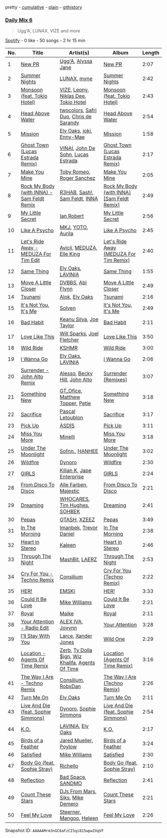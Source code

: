 pretty - [cumulative](/playlists/cumulative/37i9dQZF1E37DfB9BO9G7y.md) - [plain](/playlists/plain/37i9dQZF1E37DfB9BO9G7y) - [githistory](https://github.githistory.xyz/mdn522/spotify-playlist-archive/blob/main/playlists/plain/37i9dQZF1E37DfB9BO9G7y)

### [Daily Mix 6](https://open.spotify.com/playlist/37i9dQZF1E37DfB9BO9G7y)

> Ugg'A, LUNAX, VIZE and more

[Spotify](https://open.spotify.com/user/spotify) - 0 like - 50 songs - 2 hr 15 min

| No. | Title | Artist(s) | Album | Length |
|---|---|---|---|---|
| 1 | [New PR](https://open.spotify.com/track/2eciRmbjWPm6wlR1ysmyha) | [Ugg'A](https://open.spotify.com/artist/2eAVygHxvbYA7CtF7bv5vC), [Alyssa Jane](https://open.spotify.com/artist/22IXfQIItP8FJ1eLcKeNM9) | [New PR](https://open.spotify.com/album/3guH9Wc3C6kDmTkrx5sYXt) | 2:07 |
| 2 | [Summer Nights](https://open.spotify.com/track/03sfZuHY4SFlPaWoC5vLup) | [LUNAX](https://open.spotify.com/artist/7CLsFRcEkn0Amc9VlVOFwR), [myne](https://open.spotify.com/artist/34WPfL387QxZ5t8epiRnTL) | [Summer Nights](https://open.spotify.com/album/0fhDL3ImX8l2gI0qpIG5Ql) | 2:42 |
| 3 | [Monsoon \(feat\. Tokio Hotel\)](https://open.spotify.com/track/5KtDo0LvaAVjRXrIFrYgUF) | [VIZE](https://open.spotify.com/artist/09agIJMxCD2k87ys9Al0f0), [Leony](https://open.spotify.com/artist/2NpPlwwDVYR5dIj0F31EcC), [Niklas Dee](https://open.spotify.com/artist/1ZPGzmbFTn8GRjqTqnLiFE), [Tokio Hotel](https://open.spotify.com/artist/46aNfN89JrOQTCy97GoCHa) | [Monsoon \(feat\. Tokio Hotel\)](https://open.spotify.com/album/1vDHV4XiihKINCQhWX04O6) | 2:43 |
| 4 | [Head Above Water](https://open.spotify.com/track/1w9Mk87mUA4hhA2wJCuiB4) | [twocolors](https://open.spotify.com/artist/7ACEUD7UsmmXrnj4OLt8f9), [Safri Duo](https://open.spotify.com/artist/2UOx6w3eHpPKc3RBnNV3Rl), [Chris de Sarandy](https://open.spotify.com/artist/3xAB6KlDT1mrv1y74c3H3X) | [Head Above Water](https://open.spotify.com/album/2rfDpsXucFkMliiDm1UMhC) | 2:54 |
| 5 | [Mission](https://open.spotify.com/track/1CKCS4MlkMeFtve127XJIf) | [Ely Oaks](https://open.spotify.com/artist/2MdFJmUQf3ckA99IhFF9my), [joki](https://open.spotify.com/artist/1jk1F3dSUQFcHCfbXpuQ5D), [Enny\-Mae](https://open.spotify.com/artist/61PUjJm9JH5ck3LxD6RypE) | [Mission](https://open.spotify.com/album/5LxQ9pC8l7ZnBbrenqIrJD) | 1:58 |
| 6 | [Ghost Town \(Lucas Estrada Remix\)](https://open.spotify.com/track/0ndg56b510prqHlImqJoxG) | [VINAI](https://open.spotify.com/artist/4mrBetqy378Jf1y6NLszlx), [John De Sohn](https://open.spotify.com/artist/3TVjdmhfFoYJLgBEkkZTBm), [Lucas Estrada](https://open.spotify.com/artist/2tndYCXQneCV4jtoWRwVpz) | [Ghost Town \(Lucas Estrada Remix\)](https://open.spotify.com/album/6gSjNm6RsoLBSSFfEmqASG) | 2:17 |
| 7 | [Make You Mine](https://open.spotify.com/track/1gP0tMe6i0BlKtmYEoVp2i) | [Toby Romeo](https://open.spotify.com/artist/2XnY6NZ6rENbLMYabjkRey), [Roger Sanchez](https://open.spotify.com/artist/1HT9k1ZSUL9IczSstOAgWJ) | [Make You Mine](https://open.spotify.com/album/2DaVjOJ6DFUwGnma1WsGyB) | 2:05 |
| 8 | [Rock My Body \(with INNA\) \- Sam Feldt Remix](https://open.spotify.com/track/7iLximGIlwAFgB5J7KG7pJ) | [R3HAB](https://open.spotify.com/artist/6cEuCEZu7PAE9ZSzLLc2oQ), [Sash!](https://open.spotify.com/artist/5XTxV2ifoYkmNb13Gb6cKz), [Sam Feldt](https://open.spotify.com/artist/20gsENnposVs2I4rQ5kvrf), [INNA](https://open.spotify.com/artist/2w9zwq3AktTeYYMuhMjju8) | [Rock My Body \(with INNA\) \[Sam Feldt Remix\]](https://open.spotify.com/album/5AD2PA4Cef5qsJZGsyj0xZ) | 2:49 |
| 9 | [My Little Secret](https://open.spotify.com/track/6DsRGvPQDPkDRTmxDUyfJL) | [Ian Robert](https://open.spotify.com/artist/4L4sHjCG4RxSU3xizZdnYD) | [My Little Secret](https://open.spotify.com/album/1RSpvLeJy15PcapU0IR6F8) | 2:56 |
| 10 | [Like A Psycho](https://open.spotify.com/track/5MsZiE8ilR1UNjNVs5lE9K) | [MKJ](https://open.spotify.com/artist/2mdhxkqoWFBLtEC5FRkMD0), [YOTO](https://open.spotify.com/artist/1oFSLlpB3eM6V7Ka71a8Lx), [Aurila](https://open.spotify.com/artist/7fnWIKvy9XWyBINYeKETSL) | [Like A Psycho](https://open.spotify.com/album/5awyWGzTX8bWw9cvXc4ADA) | 2:45 |
| 11 | [Let's Ride Away \- MEDUZA For Tim Edit](https://open.spotify.com/track/5ajmGn2nwM4hwGcFop92FK) | [Avicii](https://open.spotify.com/artist/1vCWHaC5f2uS3yhpwWbIA6), [MEDUZA](https://open.spotify.com/artist/0xRXCcSX89eobfrshSVdyu), [Elle King](https://open.spotify.com/artist/3bhu7P5PfngueRHiB9hjcx) | [Let's Ride Away \(MEDUZA For Tim Remix\)](https://open.spotify.com/album/3jhvkeBmvGhB3BPOz9qhKc) | 2:40 |
| 12 | [Same Thing](https://open.spotify.com/track/6XMNNNDOnkTXSh567RaGsb) | [Ely Oaks](https://open.spotify.com/artist/2MdFJmUQf3ckA99IhFF9my), [LAVINIA](https://open.spotify.com/artist/3VASiWHuSkZzujob6UXob6) | [Same Thing](https://open.spotify.com/album/0YXGVn9prM1CoWIiZNGfyL) | 1:55 |
| 13 | [Move A Little Closer](https://open.spotify.com/track/0gf1KoU5UhhxoEodDF29Rm) | [DVBBS](https://open.spotify.com/artist/5X4LWwbUFNzPkEas04uU82), [Abi Flynn](https://open.spotify.com/artist/734bmNflMslwf81kYoy7bs) | [Move A Little Closer](https://open.spotify.com/album/3W7wRLiuNsiNVvFMCKcuoO) | 2:49 |
| 14 | [Tsunami](https://open.spotify.com/track/7Datvb4oPN6dHpfIYWgJii) | [Alok](https://open.spotify.com/artist/0NGAZxHanS9e0iNHpR8f2W), [Ely Oaks](https://open.spotify.com/artist/2MdFJmUQf3ckA99IhFF9my) | [Tsunami](https://open.spotify.com/album/4N5GXjk84sniBmSGfwwgzP) | 2:16 |
| 15 | [It's Not You, It's Me](https://open.spotify.com/track/0ldXe2ULoYmo3rOVDNqv8f) | [Solven](https://open.spotify.com/artist/5pVJy0HEoSMAUOppxBJXZd) | [It's Not You, It's Me](https://open.spotify.com/album/33DT8RcrU5J6JDHCrHlHyU) | 2:49 |
| 16 | [Bad Habit](https://open.spotify.com/track/65etvR3Ab1jUWU4SpR5j2e) | [Keanu Silva](https://open.spotify.com/artist/1zLMhO4zzzxt5PMV4wMS3y), [Joe Taylor](https://open.spotify.com/artist/5SVWcqMyPHjP4Fnp33LlJB) | [Bad Habit](https://open.spotify.com/album/3ZBk23vh1jgKversvNkp4k) | 2:11 |
| 17 | [Love Like This](https://open.spotify.com/track/6c81xyFInBpSvbF4iDpB5z) | [Will Sparks](https://open.spotify.com/artist/1u7OVFmWah4wQhOPIbUb8U), [Joel Fletcher](https://open.spotify.com/artist/2Z4QqhmV5Xw5vX2ZI70HOR) | [Love Like This](https://open.spotify.com/album/5TM005sZHgnBQI4TKS8cYr) | 3:50 |
| 18 | [Wild Ride](https://open.spotify.com/track/6MNUgYj2zReIKveWUBY2uD) | [KSHMR](https://open.spotify.com/artist/2wX6xSig4Rig5kZU6ePlWe) | [Wild Ride](https://open.spotify.com/album/0Gvqxk76tbtQaIDySOUpaT) | 3:00 |
| 19 | [I Wanna Go](https://open.spotify.com/track/23eZSuMOfsr4tTWcC6DGcG) | [Ely Oaks](https://open.spotify.com/artist/2MdFJmUQf3ckA99IhFF9my), [LAVINIA](https://open.spotify.com/artist/3VASiWHuSkZzujob6UXob6) | [I Wanna Go](https://open.spotify.com/album/3t1TE8ANrrQVau0Oeb3CIt) | 2:06 |
| 20 | [Surrender \- John Alto Remix](https://open.spotify.com/track/3uGl0FDIb3EfqKENgLvZxj) | [Alesso](https://open.spotify.com/artist/4AVFqumd2ogHFlRbKIjp1t), [Becky Hill](https://open.spotify.com/artist/4EPJlUEBy49EX1wuFOvtjK), [John Alto](https://open.spotify.com/artist/0Xff4zAFYF0bHwnkSMlHCj) | [Surrender \(Remixes\)](https://open.spotify.com/album/35f3mnl0evF9sAFBqjuWdi) | 3:07 |
| 21 | [Something New](https://open.spotify.com/track/6A1EYt8DzlTXxPDIkhyImO) | [GT\_Ofice](https://open.spotify.com/artist/0KdM0f9BzAkPzHFxxnn2tS), [Matthew Topper](https://open.spotify.com/artist/2SCIZQ3ObhbM9mvisSD4B2), [Petie](https://open.spotify.com/artist/7jqZHBhCdHgs8XyWjvgWFb) | [Something New](https://open.spotify.com/album/77L5m6Cm5Sj9Wg3MIESkyL) | 3:18 |
| 22 | [Sacrifice](https://open.spotify.com/track/7ohIVwjfkygpO1Nr3L2Utl) | [Pascal Letoublon](https://open.spotify.com/artist/0oXTS2yHUnuji1R7kc9J9a) | [Sacrifice](https://open.spotify.com/album/0CvatjEeK2b1YHWWxfJC9U) | 3:17 |
| 23 | [Pick Up](https://open.spotify.com/track/3G1MtAFexVXuE0CTofF0mt) | [ÁSDÍS](https://open.spotify.com/artist/28y5ZcfpdZAfeEE5ftCfUg) | [Pick Up](https://open.spotify.com/album/2vZ6xpMvNGGZFyH4beDkkj) | 3:11 |
| 24 | [Miss You More](https://open.spotify.com/track/0w79fqXUs1QEGFBr5kdcrX) | [Minelli](https://open.spotify.com/artist/5T0j6On1EthT2QVNXh8vqc) | [Miss You More](https://open.spotify.com/album/3LOTqawjdH2mEq1lXqLvY7) | 3:18 |
| 25 | [Under The Moonlight](https://open.spotify.com/track/0P3dhtwL5ZsmkFsnPHHo1j) | [Sofnn.](https://open.spotify.com/artist/74cfytXyTcYRNjSTmfGJC7), [HANHEE](https://open.spotify.com/artist/41yU3ztTiY1byHh5HtXedd) | [Under The Moonlight](https://open.spotify.com/album/70uaivVGfCaPf1p1F5QyEg) | 3:02 |
| 26 | [Wildfire](https://open.spotify.com/track/77uHWvtER9QbyBpWPDmZ3b) | [Dynoro](https://open.spotify.com/artist/3v6Ji4uoWtKRkhuDUaxi9n) | [Wildfire](https://open.spotify.com/album/1vcZTJZVgo4maGfGoG8ZMq) | 2:30 |
| 27 | [GIRLS](https://open.spotify.com/track/0i4kGfAqFyAMEfs0oSDkbY) | [Kilian K](https://open.spotify.com/artist/04sHHRws8Q7apGxRnUnjQs), [Jape Enterprise](https://open.spotify.com/artist/2DsHZ2pq5czLblk7zVxu2a) | [GIRLS](https://open.spotify.com/album/52ImS8yYYpGJGr8BAtlp1q) | 2:24 |
| 28 | [From Disco To Disco](https://open.spotify.com/track/1MzPUIynJATkuvympwipnm) | [Alle Farben](https://open.spotify.com/artist/61ipISvUVa5LkJlKZnm3Oo), [Majestic](https://open.spotify.com/artist/6QMABvTzixnxzsLYyhqRxI) | [From Disco To Disco](https://open.spotify.com/album/4oq6QME2y7Xf5vYC5zHmxG) | 2:21 |
| 29 | [Dreaming](https://open.spotify.com/track/2heiu0Vd98quLyUzsC6g5c) | [WHOCARES](https://open.spotify.com/artist/6ddqZNX6Gi1xMfhanx1YPg), [Tim Hughes](https://open.spotify.com/artist/4WEMphmXl2F6iDiskozVez), [SOHBEK](https://open.spotify.com/artist/733KKxFh4f2Dcce1kLP607) | [Dreaming](https://open.spotify.com/album/7kSsO3NGr8U7LehERA4OAj) | 2:41 |
| 30 | [Pepas](https://open.spotify.com/track/0Nt78BUVa3M1oBviqfvz7f) | [OTASH](https://open.spotify.com/artist/3lWH59JER2slR937o2bnvK), [XZEEZ](https://open.spotify.com/artist/2RiUm9R19CexHcvpC5hD8Z) | [Pepas](https://open.spotify.com/album/2irYAVTxLVhX8X4n81tBrr) | 3:49 |
| 31 | [In The Morning](https://open.spotify.com/track/0ACfiXjjR1eqnxbqPxrdIC) | [Imanbek](https://open.spotify.com/artist/5rGrDvrLOV2VV8SCFVGWlj), [Trevor Daniel](https://open.spotify.com/artist/7uaIm6Pw7xplS8Dy06V6pT) | [In The Morning](https://open.spotify.com/album/7BiuvPTHrqJbZreJXJTklq) | 2:38 |
| 32 | [Heart in Stereo](https://open.spotify.com/track/7BwqGtDTC1D92OE3FTOiSU) | [Kaleen](https://open.spotify.com/artist/6c2Y3AYl05QMPbLMCGag6P) | [Heart in Stereo](https://open.spotify.com/album/7vfm0JY8TFN5jtkFQsV2lw) | 2:46 |
| 33 | [Through The Night](https://open.spotify.com/track/0OTxyXl67uf77d553TRLZZ) | [MashBit](https://open.spotify.com/artist/2ZUktxXMg0flZ5HGHSd5HZ), [LAERZ](https://open.spotify.com/artist/3W6bMB2vXWCqDeKvH1VfYv) | [Through The Night](https://open.spotify.com/album/4TKa6T1e1L5Jxudu9OTVJU) | 2:53 |
| 34 | [Cry For You \- Techno Remix](https://open.spotify.com/track/1mVDPyylHTPG0w247Na68N) | [Consilium](https://open.spotify.com/artist/6qNTW3XIYFh6xV9V6Ymcgo) | [Cry For You \(Techno Remix\)](https://open.spotify.com/album/0e6fHFeeXvV8VBQUOxjGBR) | 2:22 |
| 35 | [HER!](https://open.spotify.com/track/2VGj3pA6RsSgcrjGWvNdka) | [EMSKI](https://open.spotify.com/artist/3UqDUfl2fG8ygrFRlgHVZK) | [HER!](https://open.spotify.com/album/3Nhznf9IMVwhYIu7ERSJFM) | 3:33 |
| 36 | [Could It Be Love](https://open.spotify.com/track/7sNXZG5QOWvxh2W2mKbXNp) | [Mike Williams](https://open.spotify.com/artist/3IpvVrP3VLhruTmnququq7) | [Could It Be Love](https://open.spotify.com/album/7f8JjJK8NZZBi34FehzYqB) | 2:21 |
| 37 | [Royal](https://open.spotify.com/track/6PbvTkvNlc3teaI6hOrq0g) | [Maike](https://open.spotify.com/artist/1CVoPwlZCLiNxVqLMJlR9G) | [Royal](https://open.spotify.com/album/47o0LAR2OcDI1inKjzfxai) | 2:11 |
| 38 | [Your Attention \- Radio Edit](https://open.spotify.com/track/7IltcInZ2ZamqEZpf2pO6a) | [ALEX IVA](https://open.spotify.com/artist/7AHuMxR95Sx5O1uJdfsCkN), [Jovynn](https://open.spotify.com/artist/27iaKiQKH8jb5INFqTca3x) | [Your Attention](https://open.spotify.com/album/7jm2VdpTISeMY07ChyMMnQ) | 3:28 |
| 39 | [I'll Stay With You](https://open.spotify.com/track/4GmQ7FXtnOg3Foj6rILSyj) | [Larce](https://open.spotify.com/artist/7F0426slXf5O20phfCvcoX), [Xander Jones](https://open.spotify.com/artist/1CzF2XvSpgqgAJWXg6dZQK) | [Wild One](https://open.spotify.com/album/01PPrvH0eLa77dpf70yDL4) | 2:29 |
| 40 | [Location \- Agents Of Time Remix](https://open.spotify.com/track/3MP9g5MAWi3DBKnCVg3amN) | [Zerb](https://open.spotify.com/artist/6mDl7lQiLxT0iQ8LYhAlWy), [Ty Dolla $ign](https://open.spotify.com/artist/7c0XG5cIJTrrAgEC3ULPiq), [Wiz Khalifa](https://open.spotify.com/artist/137W8MRPWKqSmrBGDBFSop), [Agents Of Time](https://open.spotify.com/artist/6Jbyd4qzEtbFtswZP1o6Ht) | [Location \(Agents Of Time Remix\)](https://open.spotify.com/album/6ywgNEE10MONrcNn5GfRWm) | 3:16 |
| 41 | [The Way I Are \- Techno Remix](https://open.spotify.com/track/0LZ0xa0TXR1HVEFifjrC2F) | [Consilium](https://open.spotify.com/artist/6qNTW3XIYFh6xV9V6Ymcgo), [RobxDan](https://open.spotify.com/artist/3LCCYKMCRF8ckGSHbhVS01) | [The Way I Are \(Techno Remix\)](https://open.spotify.com/album/2yR1BYA2Zc21GyCJU5cg93) | 2:26 |
| 42 | [Turn Me On](https://open.spotify.com/track/6nbSUzBdCYobsBhLAlJPF7) | [Ely Oaks](https://open.spotify.com/artist/2MdFJmUQf3ckA99IhFF9my) | [Turn Me On](https://open.spotify.com/album/7vgQpRkuibDLIf2ReLQZi4) | 2:11 |
| 43 | [Live And Die \(feat\. Sophie Simmons\)](https://open.spotify.com/track/0QR4vZ9iuNjrkWYNLoVAnM) | [Dynoro](https://open.spotify.com/artist/3v6Ji4uoWtKRkhuDUaxi9n), [Sophie Simmons](https://open.spotify.com/artist/7AOCUMe3rKW4o3uADBNwVy) | [Live And Die \(feat\. Sophie Simmons\)](https://open.spotify.com/album/3CSYACo4ZoOGR9u8HLdmMs) | 2:54 |
| 44 | [K.O.](https://open.spotify.com/track/7r2cCbhAbGUE4Izor1ZnlZ) | [LAVINIA](https://open.spotify.com/artist/3VASiWHuSkZzujob6UXob6), [Ely Oaks](https://open.spotify.com/artist/2MdFJmUQf3ckA99IhFF9my) | [K.O.](https://open.spotify.com/album/1EC9EHPbmFJr9W3rmR2Jee) | 2:17 |
| 45 | [Birds of a Feather](https://open.spotify.com/track/2m19KAW7CA1C9MxLGW8tQO) | [Jared Mueller](https://open.spotify.com/artist/52uroYaDAexWFWlx6XKHfv), [Poylow](https://open.spotify.com/artist/2u1KLzprGSRmfFhjt7MDYq) | [Birds of a Feather](https://open.spotify.com/album/2HH9xFL3rLEMHlOZkQwU9X) | 3:24 |
| 46 | [Satisfied](https://open.spotify.com/track/3sOyfWKA6qKuQD3OBlYyox) | [Mike Williams](https://open.spotify.com/artist/3IpvVrP3VLhruTmnququq7) | [Satisfied](https://open.spotify.com/album/0NsIgECCSaETGUrcWRmeD3) | 2:30 |
| 47 | [Body Go \(feat\. Sophie Stray\)](https://open.spotify.com/track/5gbP1I9O8NmbUrixD7ZbS2) | [Richello](https://open.spotify.com/artist/6DWVgFfHyhUISYq0lzYYu6) | [Body Go \(feat\. Sophie Stray\)](https://open.spotify.com/album/4vrT60rLnVOaTbCMCIFGkM) | 2:10 |
| 48 | [Reflection](https://open.spotify.com/track/4YUmLT0pwUP66wmXXEezw4) | [Bad Space](https://open.spotify.com/artist/38ty3SzlocHq5dFjmHHGi1), [SANDMO](https://open.spotify.com/artist/6s4D1tHXN2nIoywKMPR8UF) | [Reflection](https://open.spotify.com/album/6vtvnJxhPW4r6aQhd4m5pK) | 2:41 |
| 49 | [Count These Stars](https://open.spotify.com/track/6al0xWhOPp0MCcfpjnPjXe) | [DJs From Mars](https://open.spotify.com/artist/1pmwwNA38kkkJwEMWe8hLD), [Siks](https://open.spotify.com/artist/0m6mgQ6oL0vNUXCuwjOmxY), [Mike Demero](https://open.spotify.com/artist/6rC45dneYNC1ulqOz12cyK) | [Count These Stars](https://open.spotify.com/album/3oq5dfszc7zdVJxBPUW55D) | 2:21 |
| 50 | [Feel My Love](https://open.spotify.com/track/1HQG1KbqeyPZCL61cNjj3e) | [Steerner](https://open.spotify.com/artist/1TMa2M8BSbJP1rqX83wALz), [Mangoo](https://open.spotify.com/artist/6ObeGN1qTsep95QRNOfNc3), [Heleen](https://open.spotify.com/artist/71GRU9wS94BTdNwQWRMJV6) | [Feel My Love](https://open.spotify.com/album/1QDeQUQDSZ4eClPP2R915i) | 2:26 |

Snapshot ID: `AAAAAMrm3nGC6aFzCI5qi815wpwIXqVF`
